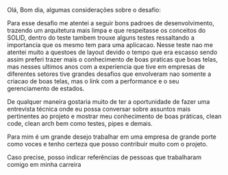 Olá, Bom dia, algumas considerações sobre o desafio:
 
Para esse desafio me atentei a seguir bons padroes de desenvolvimento, trazendo um arquitetura mais limpa e que respeitasse os conceitos do SOLID, dentro do teste tambem trouxe alguns testes ressaltando a importancia que os mesmo tem para uma aplicacao. Nesse teste nao me atentei muito a questoes de layout devido o tempo que era escasso sendo assim preferi trazer mais o conhecimento de boas praticas que boas telas, mas nesses ultimos anos com a experiencia que tive em empresas de diferentes setores tive grandes desafios que envolveram nao somente a criacao de boas telas, mas o link com a performance e o seu gerenciamento de estados.  

De qualquer maneira gostaria muito de ter a oportunidade de fazer uma entrevista técnica onde eu possa conversar sobre assuntos mais pertinentes ao projeto e mostrar meu conhecimento de boas práticas, clean code, clean arch bem como testes, pipes e demais.

Para mim é um grande desejo trabalhar em uma empresa de grande porte como voces e tenho certeza que posso contribuir muito com o projeto.

Caso precise, posso indicar referências de pessoas que trabalharam comigo em minha carreira
